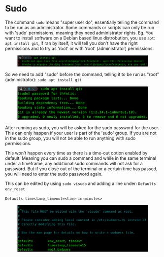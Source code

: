 # Sudo

The command `sudo` means "super user do", essentially telling the command to be run as an administrator. Some commands or scripts can only be run with 'sudo' permissions, meaning they need administrator rights. Eg. You want to install software on a Debian based linux distrobution, you use `apt`: `apt install git`, if ran by itself, it will tell you don't have the right permissions and to try as 'root' or with 'root' (administrator) permissions.

<figure><img src="../../.gitbook/assets/image (7) (1).png" alt=""><figcaption></figcaption></figure>

So we need to add "sudo" before the command, telling it to be run as "root" (administrator): `sudo apt install git`

<figure><img src="../../.gitbook/assets/image (1) (1) (1) (1).png" alt=""><figcaption></figcaption></figure>

After running as sudo, you will be asked for the sudo password for the user. This can only happen if your user is part of the 'sudo' group. If you are not in the sudo group, you will not be able to run anything with sudo permissions.

This won't happen every time as there is a time-out option enabled by default. Meaning you can sudo a command and while in the same terminal under a timeframe, any additional sudo commands will not ask for a password. But if you close out of the terminal or a certain time has passed, you will need to enter the sudo password again.

This can be edited by using `sudo visudo` and adding a line under: `Defaults env_reset`

`Defaults timestamp_timeout=<time-in-minutes>`

<figure><img src="../../.gitbook/assets/image (3) (1) (1).png" alt=""><figcaption></figcaption></figure>

